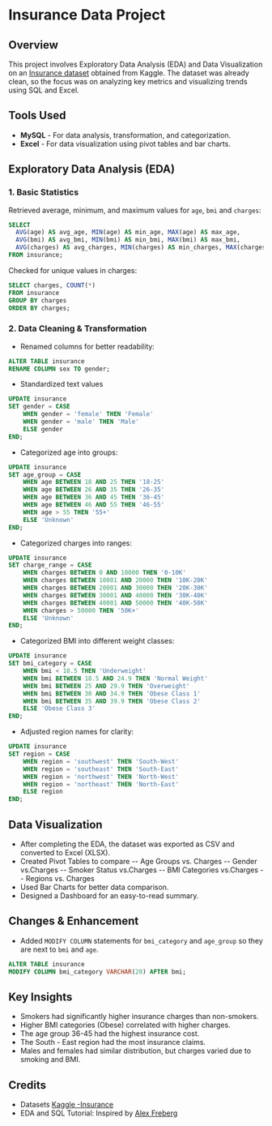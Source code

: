 # Insurance Data Project
 
## Overview
This project involves Exploratory Data Analysis (EDA) and Data Visualization on an [Insurance dataset](https://www.kaggle.com/datasets/mirichoi0218/insurance) obtained from Kaggle.
The dataset was already clean, so the focus was on analyzing key metrics and visualizing trends using SQL and Excel.

## Tools Used
- **MySQL** - For data analysis, transformation, and categorization.
- **Excel** - For data visualization using pivot tables and bar charts.

## Exploratory Data Analysis (EDA)

### 1. Basic Statistics
Retrieved average, minimum, and maximum values for `age`, `bmi` and `charges`:
```sql
SELECT 
  AVG(age) AS avg_age, MIN(age) AS min_age, MAX(age) AS max_age, 
  AVG(bmi) AS avg_bmi, MIN(bmi) AS min_bmi, MAX(bmi) AS max_bmi, 
  AVG(charges) AS avg_charges, MIN(charges) AS min_charges, MAX(charges) AS max_charges
FROM insurance;
```

Checked for unique values in charges:
```sql
SELECT charges, COUNT(*) 
FROM insurance
GROUP BY charges
ORDER BY charges;
```

### 2. Data Cleaning & Transformation

- Renamed columns for better readability:
```sql
ALTER TABLE insurance
RENAME COLUMN sex TO gender;
```

- Standardized text values
```sql
UPDATE insurance
SET gender = CASE
    WHEN gender = 'female' THEN 'Female'
    WHEN gender = 'male' THEN 'Male'
    ELSE gender
END;
```

- Categorized age into groups:
```sql
UPDATE insurance
SET age_group = CASE
    WHEN age BETWEEN 18 AND 25 THEN '18-25'
    WHEN age BETWEEN 26 AND 35 THEN '26-35'
    WHEN age BETWEEN 36 AND 45 THEN '36-45'
    WHEN age BETWEEN 46 AND 55 THEN '46-55'
    WHEN age > 55 THEN '55+'
    ELSE 'Unknown'
END;
```

- Categorized charges into ranges:
```sql
UPDATE insurance
SET charge_range = CASE
    WHEN charges BETWEEN 0 AND 10000 THEN '0-10K'
    WHEN charges BETWEEN 10001 AND 20000 THEN '10K-20K'
    WHEN charges BETWEEN 20001 AND 30000 THEN '20K-30K'
    WHEN charges BETWEEN 30001 AND 40000 THEN '30K-40K'
    WHEN charges BETWEEN 40001 AND 50000 THEN '40K-50K'
    WHEN charges > 50000 THEN '50K+'
    ELSE 'Unknown'
END;
```

- Categorized BMI into different weight classes:
```sql
UPDATE insurance
SET bmi_category = CASE 
    WHEN bmi < 18.5 THEN 'Underweight'
    WHEN bmi BETWEEN 18.5 AND 24.9 THEN 'Normal Weight'
    WHEN bmi BETWEEN 25 AND 29.9 THEN 'Overweight'
    WHEN bmi BETWEEN 30 AND 34.9 THEN 'Obese Class 1'
    WHEN bmi BETWEEN 35 AND 39.9 THEN 'Obese Class 2'
    ELSE 'Obese Class 3'
END;
```

- Adjusted region names for clarity:
```sql
UPDATE insurance
SET region = CASE
    WHEN region = 'southwest' THEN 'South-West'
    WHEN region = 'southeast' THEN 'South-East'
    WHEN region = 'northwest' THEN 'North-West'
    WHEN region = 'northeast' THEN 'North-East'
    ELSE region
END;
```

## Data Visualization
- After completing the EDA, the dataset was exported as CSV and converted to Excel (XLSX).
- Created Pivot Tables to compare
-- Age Groups vs. Charges
-- Gender vs.Charges
-- Smoker Status vs.Charges
-- BMI Categories vs.Charges
-- Regions vs. Charges
- Used Bar Charts for better data comparison.
- Designed a Dashboard for an easy-to-read summary.

## Changes & Enhancement
- Added `MODIFY COLUMN` statements for `bmi_category` and `age_group` so they are next to `bmi` and `age`.
```sql
ALTER TABLE insurance 
MODIFY COLUMN bmi_category VARCHAR(20) AFTER bmi;
```

## Key Insights
- Smokers had significantly higher insurance charges than non-smokers.
- Higher BMI categories (Obese) correlated with higher charges.
- The age group 36-45 had the highest insurance cost.
- The South - East region had the most insurance claims.
- Males and females had similar distribution, but charges varied due to smoking and BMI.

## Credits
- Datasets [Kaggle -Insurance](https://www.kaggle.com/datasets/mirichoi0218/insurance)
- EDA and SQL Tutorial: Inspired by [Alex Freberg](https://www.youtube.com/@AlexTheAnalyst)





